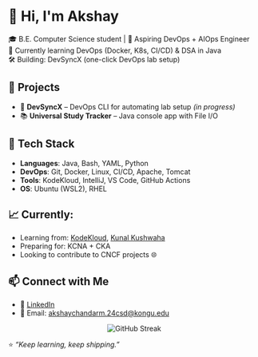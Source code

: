 # 👋 Hi, I'm Akshay

🎓 B.E. Computer Science student | 🚀 Aspiring DevOps + AIOps Engineer  
🎯 Currently learning DevOps (Docker, K8s, CI/CD) & DSA in Java  
🛠️ Building: DevSyncX (one-click DevOps lab setup) 

## 🚀 Projects
- 🔧 **DevSyncX** – DevOps CLI for automating lab setup *(in progress)*
- 📚 **Universal Study Tracker** – Java console app with File I/O

## 🧰 Tech Stack
- **Languages**: Java, Bash, YAML, Python
- **DevOps**: Git, Docker, Linux, CI/CD, Apache, Tomcat
- **Tools**: KodeKloud, IntelliJ, VS Code, GitHub Actions
- **OS**: Ubuntu (WSL2), RHEL

## 📈 Currently:
- Learning from: [KodeKloud](https://kodekloud.com/), [Kunal Kushwaha](https://github.com/kunal-kushwaha)
- Preparing for: KCNA + CKA
- Looking to contribute to CNCF projects 🌐

## 📫 Connect with Me
- 💼 [LinkedIn](https://www.linkedin.com/in/akshay-chandar-0129b7291)  
- 📧 Email: akshaychandarm.24csd@kongu.edu

<p align="center">
  <img src="https://github-readme-streak-stats.herokuapp.com/?user=Akshay797-stack&theme=tokyonight&hide_border=true" alt="GitHub Streak" />
</p>

⭐ *“Keep learning, keep shipping.”*
